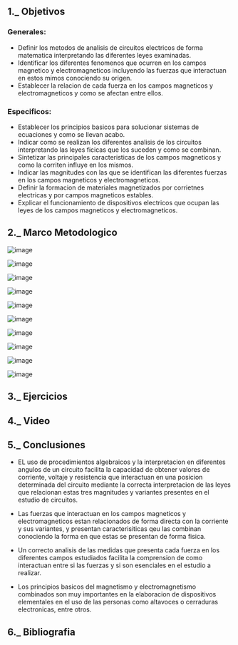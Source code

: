 ## 1._ Objetivos 

### Generales: 
   - Definir los metodos de analisis de circuitos electricos de forma matematica interpretando las diferentes leyes examinadas.
   - Identificar los diferentes fenomenos que ocurren en los campos magnetico y electromagneticos incluyendo las fuerzas que interactuan en estos mimos conociendo su origen. 
   - Establecer la relacion de cada fuerza en los campos magneticos y electromagneticos y como se afectan entre ellos. 

### Especificos:
   - Establecer los principios basicos para solucionar sistemas de ecuaciones y como se llevan acabo. 
   - Indicar como se realizan los diferentes analisis de los circuitos interpretando las leyes ficicas que los suceden y como se combinan. 
   - Sintetizar las principales caracteristicas de los campos magneticos y como la corriten influye en los mismos.
   - Indicar las magnitudes con las que se identifican las diferentes fuerzas en los campos magneticos y electromagneticos.
   - Definir la formacion de materiales magnetizados por corrietnes electricas y por campos magneticos estables.
   - Explicar el funcionamiento de dispositivos electricos que ocupan las leyes de los campos magneticos y electromagneticos. 

## 2._ Marco Metodologico

![image](https://user-images.githubusercontent.com/116705680/210227501-a21212ce-57bc-4d41-becf-8f58a4ed78c0.png)

![image](https://user-images.githubusercontent.com/116705680/210227525-dc250918-381e-4c07-9ccb-477ea7351567.png)

![image](https://user-images.githubusercontent.com/116705680/210227561-97315a06-31f9-4f2b-b023-3452ca8e8f60.png)

![image](https://user-images.githubusercontent.com/116705680/210227585-95386a25-70f7-4466-b52b-3f018cecf317.png)

![image](https://user-images.githubusercontent.com/116705680/210227611-70585f3b-5fb9-4e4e-a4b6-2a246b7206f0.png)

![image](https://user-images.githubusercontent.com/116705680/210227651-d060e9df-87ee-49bb-9305-ac5d725ea446.png)

![image](https://user-images.githubusercontent.com/116705680/210227678-37af0ce3-faf0-4747-bce0-fafe3e0b6f2c.png)

![image](https://user-images.githubusercontent.com/116705680/210227706-82595647-cf5f-4277-8ebe-88d05a5ad57e.png)

![image](https://user-images.githubusercontent.com/116705680/210227733-73608ca3-1dc7-49d5-89ef-6f318bf0378d.png)

![image](https://user-images.githubusercontent.com/116705680/210227775-4525e70c-1baa-419b-8a82-2d8edfe2f028.png)

## 3._ Ejercicios

## 4._ Video 

## 5._ Conclusiones

  - EL uso de procedimientos algebraicos y la interpretacion en diferentes angulos de un circuito facilita la capacidad de obtener valores de corriente, voltaje y resistencia que interactuan en una posicion determinada del circuito mediante la correcta interpretacion de las leyes que relacionan estas tres magnitudes y variantes presentes en el estudio de circuitos. 
  
  - Las fuerzas que interactuan en los campos magneticos y electromagneticos estan relacionados de forma directa con la corriente y sus variantes, y presentan caracterisiticas qeu las combinan conociendo la forma en que estas se presentan de forma fisica.
  
  - Un correcto analisis de las medidas que presenta cada fuerza en los diferentes campos estudiados facilita la comprension de como interactuan entre si las fuerzas y si son esenciales en el estudio a realizar.
  
  - Los principios basicos del magnetismo y electromagnetismo combinados son muy importantes en la elaboracion de dispositivos elementales en el uso de las personas como altavoces o cerraduras electronicas, entre otros.

## 6._ Bibliografia 

